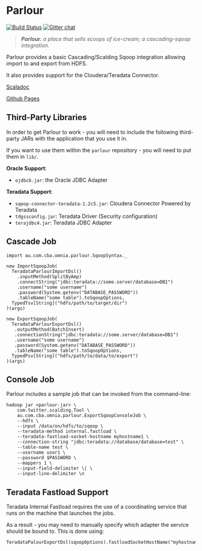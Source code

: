 Parlour
=======

[![Build Status](https://travis-ci.org/CommBank/parlour.svg?branch=master)](https://travis-ci.org/CommBank/parlour)
[![Gitter chat](https://badges.gitter.im/CommBank.png)](https://gitter.im/CommBank)

> ***Parlour.*** *a place that sells scoops of ice-cream; a cascading-sqoop integration.*

Parlour provides a basic Cascading/Scalding Sqoop integration allowing import to and export from HDFS.

It also provides support for the Cloudera/Teradata Connector.

[Scaladoc](https://commbank.github.io/parlour/latest/api/index.html)

[Github Pages](http://commbank.github.io/parlour/)

Third-Party Libraries
---------------------

In order to get Parlour to work - you will need to include the following third-party JARs with the application that you use it in.

If you want to use them within the `parlour` repository - you will need to put them in `lib/`.

**Oracle Support**:

- `ojdbc6.jar`: the Oracle JDBC Adapter

**Teradata Support**:

- `sqoop-connector-teradata-1.2c5.jar`: Cloudera Connector Powered by Teradata
- `tdgssconfig.jar`: Teradata Driver (Security configuration)
- `terajdbc4.jar`: Teradata JDBC Adapter


Cascade Job
-----------

    import au.com.cba.omnia.parlour.SqoopSyntax._

    new ImportSqoopJob(
      TeradataParlourImportDsl()
        .inputMethod(SplitByAmp)
        .connectString("jdbc:teradata://some.server/database=DB1")
        .username("some username")
        .password(System.getenv("DATABASE_PASSWORD"))
        .tableName("some table").toSqoopOptions,
      TypedTsv[String]("hdfs/path/to/target/dir")
    )(args)

    new ExportSqoopJob(
      TeradataParlourExportDsl()
       .outputMethod(BatchInsert)
       .connectionString("jdbc:teradata://some.server/database=DB1")
       .username("some username")
       .password(System.getenv("DATABASE_PASSWORD"))
       .tableName("some table").toSqoopOptions,
      TypedPsv[String]("hdfs/path/to/data/to/export")
    )(args)


Console Job
-----------

Parlour includes a sample job that can be invoked from the command-line:

    hadoop jar <parlour-jar> \
        com.twitter.scalding.Tool \
        au.com.cba.omnia.parlour.ExportSqoopConsoleJob \
        --hdfs \
        --input /data/on/hdfs/to/sqoop \
        --teradata-method internal.fastload \
        --teradata-fastload-socket-hostname myhostname1 \
        --connection-string "jdbc:teradata://database/database=test" \
        --table-name test \
        --username user1 \
        --password $PASSWORD \
        --mappers 1 \
        --input-field-delimiter \| \
        --input-line-delimiter \n


Teradata Fastload Support
-------------------------

Teradata Internal Fastload requires the use of a coordinating service that runs on the machine that launches the jobs.

As a result - you may need to manually specify which  adapter the service should be bound to.
This is done using:
 
    TeradataPalourExportDsl(sqoopOptions).fastloadSocketHostName("myhostname")

